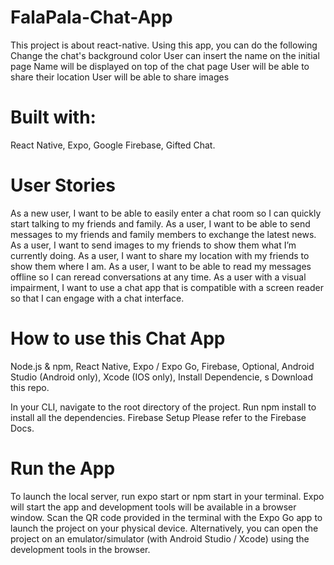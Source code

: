 # FalaPala-Chat-App

This project is about react-native.
Using this app, you can do the following
Change the chat's background color
User can insert the name on the initial page
Name will be displayed on top of the chat page
User will be able to share their location
User will be able to share images


# Built with:
React Native, 
Expo, 
Google Firebase, 
Gifted Chat.


# User Stories
As a new user, I want to be able to easily enter a chat room so I can quickly start talking to my friends and family.
As a user, I want to be able to send messages to my friends and family members to exchange the latest news.
As a user, I want to send images to my friends to show them what I’m currently doing.
As a user, I want to share my location with my friends to show them where I am.
As a user, I want to be able to read my messages offline so I can reread conversations at any time.
As a user with a visual impairment, I want to use a chat app that is compatible with a screen reader so that I can engage with a chat interface.

# How to use this Chat App
Node.js & npm, 
React Native, 
Expo / Expo Go, 
Firebase, 
Optional, 
Android Studio (Android only), 
Xcode (IOS only), 
Install Dependencie, s
Download this repo.

In your CLI, navigate to the root directory of the project.
Run npm install to install all the dependencies.
Firebase Setup
Please refer to the Firebase Docs.

# Run the App
To launch the local server, run expo start or npm start in your terminal.
Expo will start the app and development tools will be available in a browser window. Scan the QR code provided in the terminal with the Expo Go app to launch the project on your physical device.
Alternatively, you can open the project on an emulator/simulator (with Android Studio / Xcode) using the development tools in the browser.


